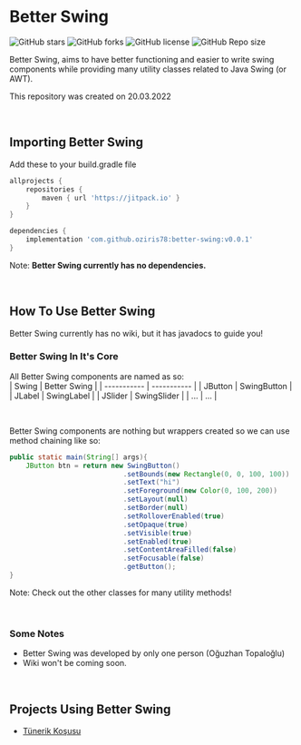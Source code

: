 

# Better Swing

<p> <!-- BADGES -->
<!-- badge 1 -->
    <img alt="GitHub stars" src="https://img.shields.io/github/stars/oziris78/better-swing">
<!-- badge 2 -->
    <img alt="GitHub forks" src="https://img.shields.io/github/forks/oziris78/better-swing">
<!-- badge 3 -->
    <img alt="GitHub license" src="https://img.shields.io/github/license/oziris78/better-swing?color=blue"/>
<!-- badge 4 -->
    <img alt="GitHub Repo size" src="https://img.shields.io/github/repo-size/oziris78/better-swing"/>
<!-- badge end -->
</p>

Better Swing, aims to have better functioning and easier to write swing components while providing many utility classes related to Java Swing (or AWT).

This repository was created on 20.03.2022

<br>


## Importing Better Swing

Add these to your build.gradle file

```GROOVY
allprojects {
    repositories {
        maven { url 'https://jitpack.io' }
    }
}

dependencies {
    implementation 'com.github.oziris78:better-swing:v0.0.1'
}
```

Note: <b> Better Swing currently has no dependencies. </b>


<br>

## How To Use Better Swing

Better Swing currently has no wiki, but it has javadocs to guide you!

### Better Swing In It's Core

All Better Swing components are named as so:  
| Swing | Better Swing | 
| ----------- | ----------- | 
| JButton | SwingButton |
| JLabel | SwingLabel |
| JSlider | SwingSlider |
| ... | ... |

<br>

Better Swing components are nothing but wrappers created so we can use method chaining like so:

```JAVA
public static main(String[] args){
    JButton btn = return new SwingButton()
                            .setBounds(new Rectangle(0, 0, 100, 100))
                            .setText("hi")
                            .setForeground(new Color(0, 100, 200))
                            .setLayout(null)
                            .setBorder(null)
                            .setRolloverEnabled(true)
                            .setOpaque(true)
                            .setVisible(true)
                            .setEnabled(true)
                            .setContentAreaFilled(false)
                            .setFocusable(false)
                            .getButton();
}
```

Note: Check out the other classes for many utility methods!

<br>


### Some Notes
- Better Swing was developed by only one person (Oğuzhan Topaloğlu)
- Wiki won't be coming soon.

<br>

## Projects Using Better Swing

- <a href="https://github.com/oziris78/tunerik-kosusu">Tünerik Koşusu</a>




